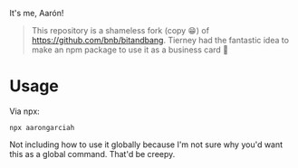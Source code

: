 It's me, Aarón!

> This repository is a shameless fork (copy 😁) of https://github.com/bnb/bitandbang. Tierney had the fantastic idea to make an npm package to use it as a business card 👏

# Usage

Via npx:

```
npx aarongarciah
```

Not including how to use it globally because I'm not sure why you'd want this as a global command. That'd be creepy.

